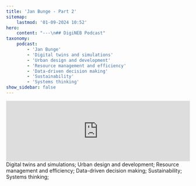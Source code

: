 ```yaml
---
title: 'Jan Bunge - Part 2'
sitemap:
    lastmod: '01-09-2024 10:52'
hero:
    content: "---\n## DigiNEB Podcast"
taxonomy:
    podcast:
        - 'Jan Bunge'
        - 'Digital twins and simulations'
        - 'Urban design and development'
        - 'Resource management and efficiency'
        - 'Data-driven decision making'
        - 'Sustainability'
        - 'Systems thinking'
show_sidebar: false
---
```


<iframe width="100%" height="166" scrolling="no" frameborder="no" allow="autoplay" src="https://w.soundcloud.com/player/?url=https%3A//api.soundcloud.com/tracks/1908108635&color=%234b4815&auto_play=false&hide_related=false&show_comments=true&show_user=true&show_reposts=false&show_teaser=false"></iframe>
Digital twins and simulations;
Urban design and development;
Resource management and efficiency;
Data-driven decision making;
Sustainability;
Systems thinking;